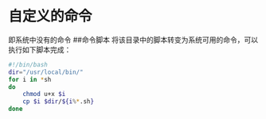 自定义的命令
===========
即系统中没有的命令
##命令脚本
将该目录中的脚本转变为系统可用的命令，可以执行如下脚本完成：
```bash
#!/bin/bash
dir="/usr/local/bin/"
for i in *sh
do
    chmod u+x $i
    cp $i $dir/${i%*.sh}
done
```
